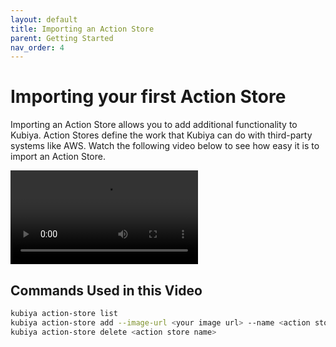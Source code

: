 ```yaml
---
layout: default
title: Importing an Action Store
parent: Getting Started
nav_order: 4
---
```

# Importing your first Action Store

Importing an Action Store allows you to add additional functionality to Kubiya.  Action Stores define the work that Kubiya can do with third-party systems like AWS.  Watch the following video below to see how easy it is to import an Action Store.

<video src="videos/action-store-add2.mp4" controls="controls" style="max-width: 730px;" ></video>

## Commands Used in this Video

```bash
kubiya action-store list
kubiya action-store add --image-url <your image url> --name <action store name>
kubiya action-store delete <action store name>
```